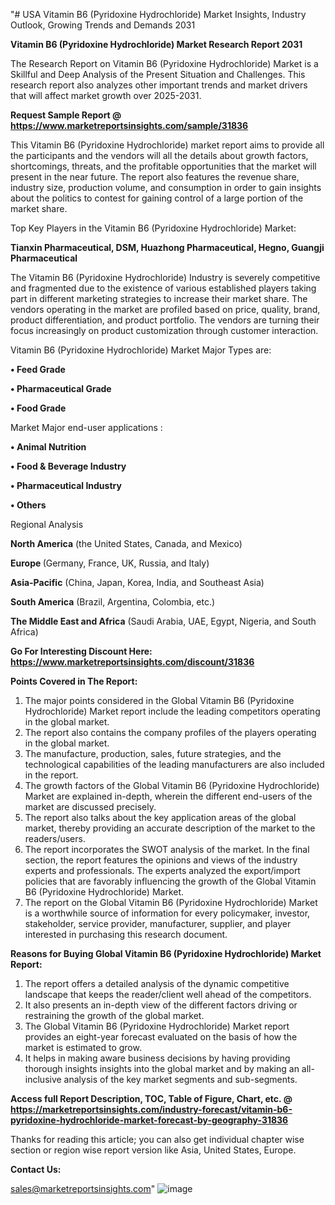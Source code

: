 "# USA Vitamin B6 (Pyridoxine Hydrochloride) Market Insights, Industry Outlook, Growing Trends and Demands 2031

<strong>Vitamin B6 (Pyridoxine Hydrochloride) Market Research Report 2031</strong>

The Research Report on Vitamin B6 (Pyridoxine Hydrochloride) Market is a Skillful and Deep Analysis of the Present Situation and Challenges. This research report also analyzes other important trends and market drivers that will affect market growth over 2025-2031.

<strong>Request Sample Report @ <a href=https://www.marketreportsinsights.com/sample/31836>https://www.marketreportsinsights.com/sample/31836</a></strong>

This Vitamin B6 (Pyridoxine Hydrochloride) market report aims to provide all the participants and the vendors will all the details about growth factors, shortcomings, threats, and the profitable opportunities that the market will present in the near future. The report also features the revenue share, industry size, production volume, and consumption in order to gain insights about the politics to contest for gaining control of a large portion of the market share.

Top Key Players in the Vitamin B6 (Pyridoxine Hydrochloride) Market:

<strong>Tianxin Pharmaceutical, DSM, Huazhong Pharmaceutical, Hegno, Guangji Pharmaceutical</strong>

The Vitamin B6 (Pyridoxine Hydrochloride) Industry is severely competitive and fragmented due to the existence of various established players taking part in different marketing strategies to increase their market share. The vendors operating in the market are profiled based on price, quality, brand, product differentiation, and product portfolio. The vendors are turning their focus increasingly on product customization through customer interaction.

Vitamin B6 (Pyridoxine Hydrochloride) Market Major Types are:

<strong>• Feed Grade

• Pharmaceutical Grade

• Food Grade</strong>

Market Major end-user applications :

<strong>• Animal Nutrition

• Food & Beverage Industry

• Pharmaceutical Industry

• Others</strong>

Regional Analysis

</u><strong><b>North America</b></strong> (the United States, Canada, and Mexico)

<strong><b>Europe </b></strong>(Germany, France, UK, Russia, and Italy)

<strong><b>Asia-Pacific</b></strong> (China, Japan, Korea, India, and Southeast Asia)

<strong><b>South America</b></strong> (Brazil, Argentina, Colombia, etc.)

<strong><b>The Middle East and Africa</b></strong> (Saudi Arabia, UAE, Egypt, Nigeria, and South Africa)

<strong>Go For Interesting Discount Here: <a href=https://www.marketreportsinsights.com/discount/31836>https://www.marketreportsinsights.com/discount/31836</a></strong>

<strong>Points Covered in The Report:</strong>
<ol>
  <li>The major points considered in the Global Vitamin B6 (Pyridoxine Hydrochloride) Market report include the leading competitors operating in the global market.</li>
  <li>The report also contains the company profiles of the players operating in the global market.</li>
  <li>The manufacture, production, sales, future strategies, and the technological capabilities of the leading manufacturers are also included in the report.</li>
  <li>The growth factors of the Global Vitamin B6 (Pyridoxine Hydrochloride) Market are explained in-depth, wherein the different end-users of the market are discussed precisely.</li>
  <li>The report also talks about the key application areas of the global market, thereby providing an accurate description of the market to the readers/users.</li>
  <li>The report incorporates the SWOT analysis of the market. In the final section, the report features the opinions and views of the industry experts and professionals. The experts analyzed the export/import policies that are favorably influencing the growth of the Global Vitamin B6 (Pyridoxine Hydrochloride) Market.</li>
  <li>The report on the Global Vitamin B6 (Pyridoxine Hydrochloride) Market is a worthwhile source of information for every policymaker, investor, stakeholder, service provider, manufacturer, supplier, and player interested in purchasing this research document.</li>
</ol>
<strong>Reasons for Buying Global Vitamin B6 (Pyridoxine Hydrochloride) Market Report:</strong>

<ol>
  <li>The report offers a detailed analysis of the dynamic competitive landscape that keeps the reader/client well ahead of the competitors.</li>
  <li>It also presents an in-depth view of the different factors driving or restraining the growth of the global market.</li>
  <li>The Global Vitamin B6 (Pyridoxine Hydrochloride) Market report provides an eight-year forecast evaluated on the basis of how the market is estimated to grow.</li>
  <li>It helps in making aware business decisions by having providing thorough insights insights into the global market and by making an all-inclusive analysis of the key market segments and sub-segments.</li>
</ol>
<strong>Access full Report Description, TOC, Table of Figure, Chart, etc. @ <a href=https://marketreportsinsights.com/industry-forecast/vitamin-b6-pyridoxine-hydrochloride-market-forecast-by-geography-31836>https://marketreportsinsights.com/industry-forecast/vitamin-b6-pyridoxine-hydrochloride-market-forecast-by-geography-31836</a></strong>


Thanks for reading this article; you can also get individual chapter wise section or region wise report version like Asia, United States, Europe.

<strong>Contact Us:</strong>

sales@marketreportsinsights.com"
![image](https://github.com/user-attachments/assets/795354f4-f97c-46ae-8649-0adb33f8cc28)
